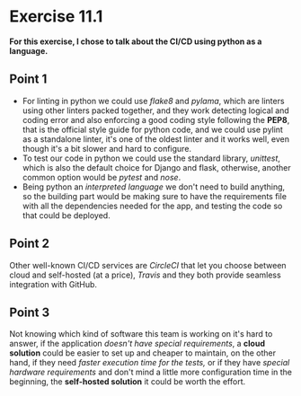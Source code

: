 # Exercise 11.1

 **For this exercise, I chose to talk about the CI/CD using python as a language.**

## Point 1
- For linting in python we could use *flake8* and *pylama*, which are linters using other linters packed together, and they work detecting logical and coding error and also enforcing a good coding style following the **PEP8**, that is the official style guide for python code, and we could use pylint as a standalone linter, it's one of the oldest linter and it works well, even though it's a bit slower and hard to configure.
- To test our code in python we could use the standard library, *unittest*, which is also the default choice for Django and flask, otherwise, another common option would be *pytest* and *nose*.
- Being python an *interpreted language* we don't need to build anything, so the building part would be making sure to have the requirements file with all the dependencies needed for the app, and testing the code so that could be deployed.

## Point 2
Other well-known CI/CD services are *CircleCI* that let you choose between cloud and self-hosted (at a price), *Travis* and they both provide seamless integration with GitHub.

## Point 3
Not knowing which kind of software this team is working on it's hard to answer, if the application *doesn't have special requirements*, a **cloud solution** could be easier to set up and cheaper to maintain, on the other hand, if they need *faster execution time for the tests,* or if they have *special hardware requirements* and don't mind a little more configuration time in the beginning, the **self-hosted solution** it could be worth the effort.
